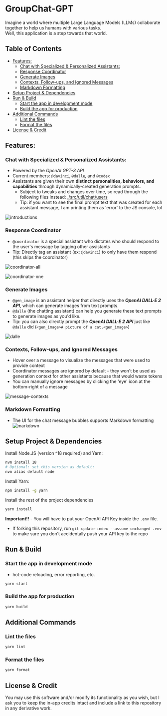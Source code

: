 # GroupChat-GPT

Imagine a world where multiple Large Language Models (LLMs) collaborate together to help us humans with various tasks.  
Well, this application is a step towards that world.

<!-- START doctoc generated TOC please keep comment here to allow auto update -->
<!-- DON'T EDIT THIS SECTION, INSTEAD RE-RUN doctoc TO UPDATE -->
## Table of Contents

- [Features:](#features)
  - [Chat with Specialized & Personalized Assistants:](#chat-with-specialized--personalized-assistants)
  - [Response Coordinator](#response-coordinator)
  - [Generate Images](#generate-images)
  - [Contexts, Follow-ups, and Ignored Messages](#contexts-follow-ups-and-ignored-messages)
  - [Markdown Formatting](#markdown-formatting)
- [Setup Project & Dependencies](#setup-project--dependencies)
- [Run & Build](#run--build)
  - [Start the app in development mode](#start-the-app-in-development-mode)
  - [Build the app for production](#build-the-app-for-production)
- [Additional Commands](#additional-commands)
  - [Lint the files](#lint-the-files)
  - [Format the files](#format-the-files)
- [License & Credit](#license--credit)

<!-- END doctoc generated TOC please keep comment here to allow auto update -->

## Features:

### Chat with Specialized & Personalized Assistants:
- Powered by the *OpenAI GPT-3 API*
- Current members: `@davinci`, `@dalle`, and `@codex`
- Assistants are given their own **distinct personalities, behaviors, and capabilities** through dynamically-created generation prompts.
  - Subject to tweaks and changes over time, so read through the following files instead: [./src/util/chat/users](./src/util/chat/users)
  - Tip: if you want to see the final prompt text that was created for each assistant message, I am printing them as 'error' to the JS console, lol
  
![introductions](https://user-images.githubusercontent.com/14914491/214446651-dc36ffe6-709a-4838-b5b7-df14eb1af72e.png)

### Response Coordinator
- `@coordinator` is a special assistant who dictates who should respond to the user's message by tagging other assistants
- Tip: Directly tag an assistant (ex: `@davinci`) to only have them respond (this skips the coordinator)

![coordinator-all](https://user-images.githubusercontent.com/14914491/214447142-4d254aee-1ba6-4c95-b562-159137c7c0b9.png)

![coordinator-one](https://user-images.githubusercontent.com/14914491/214447271-36895aac-4361-431f-b35b-f0bb30c8a958.png)

### Generate Images
- `@gen_image` is an assistant helper that directly uses the ***OpenAI DALL·E 2 API***, which can generate images from text prompts.
- `@dalle` (the chatting assistant) can help you generate these text prompts to generate images as you'd like.
- Tip: you can also directly prompt the ***OpenAI DALL·E 2 API*** just like `@dalle` did (`<gen_image>A picture of a cat.<gen_image>`)

![dalle](https://user-images.githubusercontent.com/14914491/214467854-54d2b106-9e67-410b-846d-932510067157.png)

### Contexts, Follow-ups, and Ignored Messages
- Hover over a message to visualize the messages that were used to provide context
- Coordinator messages are ignored by default - they won't be used as generation context for other assistants because that would waste tokens
- You can manually ignore messages by clicking the 'eye' icon at the bottom-right of a message

![message-contexts](https://user-images.githubusercontent.com/14914491/214448848-2db88455-5063-49e7-8942-c66772228863.gif)

### Markdown Formatting
- The UI for the chat message bubbles supports Markdown formatting
![markdown](https://user-images.githubusercontent.com/14914491/214452561-dcaaa582-2340-47f8-8061-2dfd44d21d1b.png)

## Setup Project & Dependencies

Install Node.JS (version ^18 required) and Yarn:

```bash
nvm install 18
# Optional: set this version as default:
nvm alias default node
```

Install Yarn:

```bash
npm install -g yarn
```

Install the rest of the project dependencies

```bash
yarn install
```

**Important!!** - You will have to put your OpenAI API Key inside the `.env` file.

- If forking this repository, run `git update-index --assume-unchanged .env` to make sure you don't accidentally push your API key to the repo

## Run & Build

### Start the app in development mode

- hot-code reloading, error reporting, etc.

```bash
yarn start
```

### Build the app for production

```bash
yarn build
```

## Additional Commands

### Lint the files

```bash
yarn lint
```

### Format the files

```bash
yarn format
```

## License & Credit

You may use this software and/or modify its functionality as you wish, but I ask you to keep the in-app credits intact and include a link to this repository in any derivative work.

